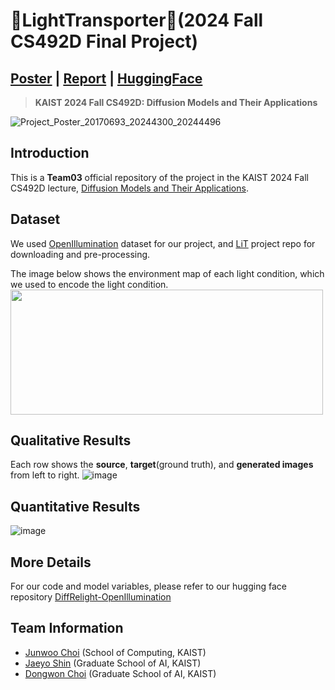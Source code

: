 # 🔦LightTransporter🚀​ (2024 Fall CS492D Final Project)  
## [**Poster**](https://drive.google.com/file/d/101eOfUqfS-wKGuJPvaqoBtKvs4GrIywM/view?usp=sharing) | [**Report**](https://drive.google.com/file/d/1009QskpqLxJRltqiCnim5seDmX1nxwEL/view?usp=sharing) | [**HuggingFace**](https://huggingface.co/TechnicalOrganization/DiffRelight-OpenIllumination/tree/main)
> <b>KAIST 2024 Fall CS492D: Diffusion Models and Their Applications</b>

![Project_Poster_20170693_20244300_20244496](https://github.com/user-attachments/assets/5a5c0e45-d6f8-4942-91e5-7245f3c0f5f7)

## Introduction
This is a **Team03** official repository of the project in the KAIST 2024 Fall CS492D lecture, [Diffusion Models and Their Applications](https://mhsung.github.io/kaist-cs492d-fall-2024/).

## Dataset
We used [OpenIllumination](https://oppo-us-research.github.io/OpenIllumination/) dataset for our project, and [LiT](https://github.com/KAIST-Visual-AI-Group/Diffusion-Project-Illumination) project repo for downloading and pre-processing. 

The image below shows the environment map of each light condition, which we used to encode the light condition.
<img src="https://github.com/user-attachments/assets/7e51df4c-8585-4167-8db6-78e9ecbf1032" width="500" height="200">

## Qualitative Results
Each row shows the **source**, **target**(ground truth), and **generated images** from left to right.
![image](https://github.com/user-attachments/assets/33972a3c-086b-4fbd-8df9-f09f75930580)


## Quantitative Results
![image](https://github.com/user-attachments/assets/a1d5c9e3-9097-4cf2-b418-4de08e17bbdf)

## More Details
For our code and model variables, please refer to our hugging face repository [DiffRelight-OpenIllumination](https://huggingface.co/TechnicalOrganization/DiffRelight-OpenIllumination/tree/main)

## Team Information
- [Junwoo Choi](https://github.com/Str4Strength) (School of Computing, KAIST)
- [Jaeyo Shin](https://github.com/j-mayo) (Graduate School of AI, KAIST)
- [Dongwon Choi](https://github.com/chlehdwon) (Graduate School of AI, KAIST)
